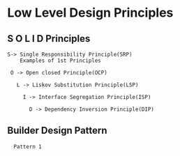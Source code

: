 # Low Level Design Principles 
   
   ## S O L I D  Principles
   
    S-> Single Responsibility Principle(SRP)
        Examples of 1st Principles
   
     O -> Open closed Principle(OCP)
       
       L -> Liskov Substitution Principle(LSP)
         
         I -> Interface Segregation Principle(ISP)
           
           D -> Dependency Inversion Principle(DIP)

   ## Builder Design Pattern
      Pattern 1

